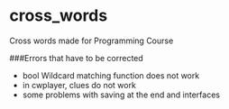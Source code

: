 # cross_words
Cross words made for Programming Course

###Errors that have to be corrected
* bool Wildcard matching function does not work
* in cwplayer, clues do not work
* some problems with saving at the end and interfaces
